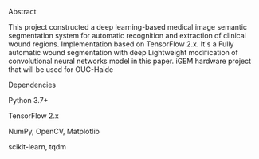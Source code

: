 Abstract

This project constructed a deep learning-based medical image semantic segmentation system for automatic recognition and extraction of clinical wound regions. Implementation based on TensorFlow 2.x. It's a Fully automatic wound
segmentation with deep Lightweight modification of convolutional neural networks model in this paper. iGEM hardware project that will be used for OUC-Haide

Dependencies

Python 3.7+

TensorFlow 2.x

NumPy, OpenCV, Matplotlib

scikit-learn, tqdm
